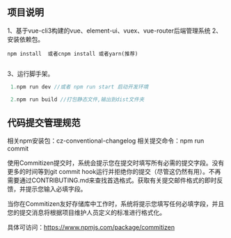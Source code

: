 ## 项目说明
1、基于vue-cli3构建的vue、element-ui、vuex、vue-router后端管理系统
2、 安装依赖包。
```
npm install  或者cnpm install 或者yarn(推荐)


```
3、运行脚手架。
```js
 1.npm run dev //或者 npm run start 启动开发环境

 2.npm run build //打包静态文件,输出到dist文件夹

 ```
 ## 代码提交管理规范
相关npm安装包：cz-conventional-changelog
相关提交命令：npm run commit 

使用Commitizen提交时，系统会提示您在提交时填写所有必需的提交字段。没有更多的时间等到git commit hook运行并拒绝你的提交（尽管这仍然有用）。不再需要通过CONTRIBUTING.md来查找首选格式。获取有关提交邮件格式的即时反馈，并提示您输入必填字段。

当你在Commitizen友好存储库中工作时，系统将提示您填写任何必填字段，并且您的提交消息将根据项目维护人员定义的标准进行格式化。

具体可访问：https://www.npmjs.com/package/commitizen



